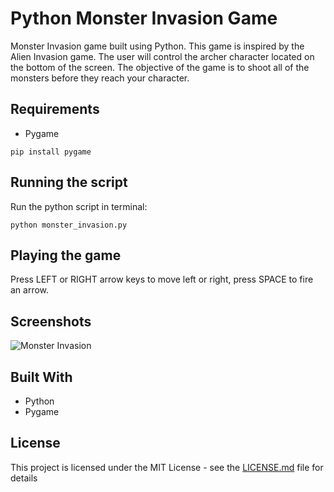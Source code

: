 # Python Monster Invasion Game

Monster Invasion game built using Python. This game is inspired by the Alien Invasion game. The user will control the archer character located on the bottom of the screen. The objective of the game is to shoot all of the monsters before they reach your character.

## Requirements

- Pygame

```
pip install pygame
```

## Running the script

Run the python script in terminal:

```
python monster_invasion.py
```

## Playing the game

Press LEFT or RIGHT arrow keys to move left or right, press SPACE to fire an arrow.

## Screenshots

![Monster Invasion](https://i.imgur.com/0k4CmmP.png "Monster Invsasion")

## Built With

- Python
- Pygame

## License

This project is licensed under the MIT License - see the [LICENSE.md](LICENSE.md) file for details
